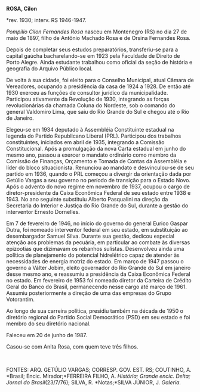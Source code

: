 **ROSA, Cilon**

\*rev. 1930; interv. RS 1946-1947.

*Pompílio Cilon Fernandes Rosa* nasceu em Montenegro (RS) no dia 27 de
maio de 1897, filho de Antônio Machado Rosa e de Orsina Fernandes Rosa.

Depois de completar seus estudos preparatórios, transferiu-se para a
capital gaúcha bacharelando-se em 1923 pela Faculdade de Direito de
Porto Alegre. Ainda estudante trabalhou como oficial da seção de
história e geografia do Arquivo Público local.

De volta à sua cidade, foi eleito para o Conselho Municipal, atual
Câmara de Vereadores, ocupando a presidência da casa de 1924 a 1928. De
então até 1930 exerceu as funções de consultor jurídico da
municipalidade. Participou ativamente da Revolução de 1930, integrando
as forças revolucionárias da chamada Coluna do Nordeste, sob o comando
do general Valdomiro Lima, que saiu do Rio Grande do Sul e chegou até o
Rio de Janeiro.

Elegeu-se em 1934 deputado à Assembléia Constituinte estadual na legenda
do Partido Republicano Liberal (PRL). Participou dos trabalhos
constituintes, iniciados em abril de 1935, integrando a Comissão
Constitucional. Após a promulgação da nova Carta estadual em junho do
mesmo ano, passou a exercer o mandato ordinário como membro da Comissão
de Finanças, Orçamento e Tomada de Contas da Assembléia e líder do bloco
situacionista. Renunciou ao mandato e desvinculou-se de seu partido em
1936, quando o PRL começou a divergir da orientação dada por Getúlio
Vargas a seu governo no período de transição para o Estado Novo. Após o
advento do novo regime em novembro de 1937, ocupou o cargo de
diretor-presidente da Caixa Econômica Federal de seu estado entre 1938 e
1943. No ano seguinte substituiu Alberto Pasqualini na direção da
Secretaria do Interior e Justiça do Rio Grande do Sul, durante a gestão
do interventor Ernesto Dornelles.

Em 7 de fevereiro de 1946, no início do governo do general Eurico Gaspar
Dutra, foi nomeado interventor federal em seu estado, em substituição ao
desembargador Samuel Silva. Durante sua gestão, dedicou especial atenção
aos problemas da pecuária, em particular ao combate às diversas
epizootias que dizimavam os rebanhos sulistas. Desenvolveu ainda uma
política de planejamento do potencial hidrelétrico capaz de atender às
necessidades de energia motriz do estado. Em março de 1947 passou o
governo a Válter Jobim, eleito governador do Rio Grande do Sul em
janeiro desse mesmo ano, e reassumiu a presidência da Caixa Econômica
Federal no estado. Em fevereiro de 1953 foi nomeado diretor da Carteira
de Crédito Geral do Banco do Brasil, permanecendo nesse cargo até março
de 1961. Assumiu posteriormente a direção de uma das empresas do Grupo
Votorantim.

Ao longo de sua carreira política, presidiu também na década de 1950 o
diretório regional do Partido Social Democrático (PSD) em seu estado e
foi membro do seu diretório nacional.

Faleceu em 20 de junho de 1987.

Casou-se com Anita Rosa, com quem teve três filhos.

 

FONTES: ARQ. GETÚLIO VARGAS; CORRESP. GOV. EST. RS; COUTINHO, A.
*Brasil; Encic. Mirador;*FERREIRA FILHO, A. *História; Grande encic.
Delta; Jornal do Brasil*(23/7/76); SILVA, R. *Notas;*SILVA JÚNIOR, J.
*Galeria.*

 
